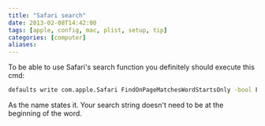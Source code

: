```yaml
---
title: "Safari search"
date: 2013-02-08T14:42:00
tags: [apple, config, mac, plist, setup, tip]
categories: [computer]
aliases:
---
```


To be able to use Safari's search function you definitely should execute this cmd:

<!--more-->

```bash
defaults write com.apple.Safari FindOnPageMatchesWordStartsOnly -bool FALSE
```

As the name states it. Your search string doesn't need to be at the beginning of the word.
